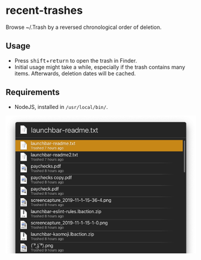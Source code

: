 # recent-trashes

Browse ~/.Trash by a reversed chronological order of deletion.

## Usage

- Press <kbd>shift</kbd>+<kbd>return</kbd> to open the trash in Finder.
- Initial usage might take a while, especially if the trash contains many items. Afterwards, deletion dates will be cached.

## Requirements

- NodeJS, installed in `/usr/local/bin/`.

![screenshot](screenshot.png?raw=true)
